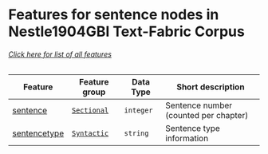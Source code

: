 # Features for sentence nodes in Nestle1904GBI Text-Fabric Corpus
###### [Click here for list of all features](home.md#readme)

Feature | Feature group | Data Type | Short description
--- | --- | --- | ---
[sentence](sentence.md#readme) | [`Sectional`](home.md#sectional-features) | `integer` | Sentence number (counted per chapter)
[sentencetype](sentencetype.md#readme) | [`Syntactic`](home.md#syntactic-features) | `string` | Sentence type information
